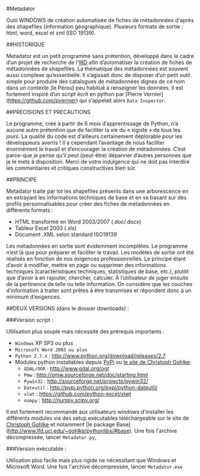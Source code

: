 #Metadator

Outil WINDOWS de création automatisée de fiches de métadonnées d'après des shapefiles (information géographique). Plusieurs formats de sortie : html, word, excel et xml (ISO 19139).

##HISTORIQUE

Metadator est un petit programme sans prétention, développé dans le cadre d’un projet de recherche de l'[IRD](http://www.perou.ird.fr/la-recherche/programmes-de-recherche/pacivur) afin d’automatiser la création de fiches de métadonnées de shapefiles. La thématique des métadonnées est souvent aussi complexe qu’essentielle. Il s’agissait donc de disposer d’un petit outil simple pour produire des catalogues de métadonnées dignes de ce nom dans un contexte (le Pérou) peu habitué à renseigner les données. Il est fortement inspiré d’un script écrit en python par [Pierre Vernier] (https://github.com/pvernier) qui s’appelait alors `Data Inspector`.


##PRECISIONS ET PRECAUTIONS

Le programme, créé à partir de 6 mois d’apprentissage de Python, n’a aucune autre prétention que de faciliter la vie du « sigiste » de tous les jours. La qualité du code est d’ailleurs certainement déplorable pour les développeurs avertis ! Il a cependant l’avantage de nous faciliter énormément le travail et d’encourager la création de métadonnées. C’est parce-que je pense qu’il peut (peut-être) dépanner d’autres personnes que je le mets à disposition. 
Merci de votre indulgence qui ne doit pas interdire les commentaires et critiques constructives bien sûr.


##PRINCIPE

Metadator traite par lot les shapefiles présents dans une arborescence en en extrayant les informations techniques de base et en se basant sur des profils personnalisables pour créer des fiches de métadonnées en différents formats :
* HTML transformé en Word 2003/2007 (.doc/.docx)
* Tableur Excel 2003 (.xls)
* Document .XML selon standard ISO19139

Les métadonnées en sortie sont évidemment incomplètes. Le programme n’est là que pour préparer et faciliter le travail. Les modèles de sortie ont été réalisés en fonction de nos exigences professionnelles. Le principe étant d’avoir à modifier, mettre en page ou supprimer des informations techniques (caractéristiques techniques, statistiques de base, etc.), plutôt que d’avoir à en rajouter, chercher, calculer. À l’utilisateur de juger ensuite de la pertinence de telle ou telle information. On considère que les couches d’information à traiter sont prêtes à être transmises et répondent donc à un minimum d’exigences.


##DEUX VERSIONS (dans le dossier downloads) :

###Version script :

Utilisation plus souple mais nécessite des prérequis importants :
- `Windows` XP SP3 ou plus
- `Microsoft Word 2003 ou plus`
- `Python 2.7.x` : http://www.python.org/download/releases/2.7
- Modules python installables depuis [PyPi](http://pypi.python.org) ou [le site de Christoph Gohlke](http://www.lfd.uci.edu/~gohlke/pythonlibs):
	+ `GDAL/OGR` : http://www.gdal.org/ogr
	+ `Pmw` : http://pmw.sourceforge.net/doc/starting.html
	+ `Pywin32` : http://sourceforge.net/projects/pywin32/
	+ `Dateutil` : http://pypi.python.org/pypi/python-dateutil/
	+ `xlwt` : https://github.com/python-excel/xlwt
	+ `numpy` : http://numpy.scipy.org/

Il est fortement recommandé aux utilisateurs windows d'installer les différents modules via des setup exécutables téléchargeable sur le site de [Christoph Gohlke](http://www.lfd.uci.edu/~gohlke/pythonlibs) et notamment [le package Base] (http://www.lfd.uci.edu/~gohlke/pythonlibs/#base). Une fois l'archive décompressée, lancer `Metadator.py`,

###Version exécutable :

Utilisation plus facile mais plus rigide ne nécessitant que Windows et Microsoft Word. Une fois l'archive décompressée, lancer `Metadator.exe`

